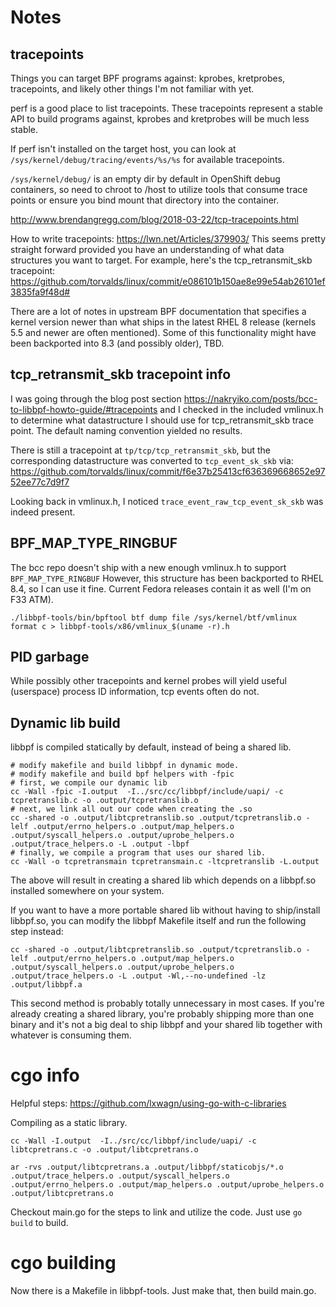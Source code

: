 # Notes

## tracepoints

Things you can target BPF programs against: kprobes, kretprobes, tracepoints,
and likely other things I'm not familiar with yet.

perf is a good place to list tracepoints.  These tracepoints represent a stable
API to build programs against, kprobes and kretprobes will be much less stable.

If perf isn't installed on the target host, you can look at
`/sys/kernel/debug/tracing/events/%s/%s` for available tracepoints.

`/sys/kernel/debug/` is an empty dir by default in OpenShift debug containers,
so need to chroot to /host to utilize tools that consume trace points or
ensure you bind mount that directory into the container.

http://www.brendangregg.com/blog/2018-03-22/tcp-tracepoints.html

How to write tracepoints: https://lwn.net/Articles/379903/  This seems pretty
straight forward provided you have an understanding of what data structures
you want to target.  For example, here's the tcp_retransmit_skb tracepoint:
https://github.com/torvalds/linux/commit/e086101b150ae8e99e54ab26101ef3835fa9f48d#

There are a lot of notes in upstream BPF documentation that specifies a kernel
version newer than what ships in the latest RHEL 8 release (kernels 5.5 and
newer are often mentioned).  Some of this functionality might have been
backported into 8.3 (and possibly older), TBD.

## tcp_retransmit_skb tracepoint info

I was going through the blog post section
https://nakryiko.com/posts/bcc-to-libbpf-howto-guide/#tracepoints
and I checked in the included vmlinux.h to determine what datastructure I should
use for tcp_retransmit_skb trace point. The default naming convention yielded no results.

There is still a tracepoint at `tp/tcp/tcp_retransmit_skb`, but the corresponding
datastructure was converted to `tcp_event_sk_skb`
via: https://github.com/torvalds/linux/commit/f6e37b25413cf636369668652e9752ee77c7d9f7

Looking back in vmlinux.h, I noticed `trace_event_raw_tcp_event_sk_skb` was
indeed present.

## BPF_MAP_TYPE_RINGBUF

The bcc repo doesn't ship with a new enough vmlinux.h to support `BPF_MAP_TYPE_RINGBUF`
However, this structure has been backported to RHEL 8.4, so I can use it fine.
Current Fedora releases contain it as well (I'm on F33 ATM).

`./libbpf-tools/bin/bpftool btf dump file /sys/kernel/btf/vmlinux format c > libbpf-tools/x86/vmlinux_$(uname -r).h`

## PID garbage

While possibly other tracepoints and kernel probes will yield useful (userspace)
process ID information, tcp events often do not.

## Dynamic lib build

libbpf is compiled statically by default, instead of being a shared lib.

```
# modify makefile and build libbpf in dynamic mode.
# modify makefile and build bpf helpers with -fpic
# first, we compile our dynamic lib
cc -Wall -fpic -I.output  -I../src/cc/libbpf/include/uapi/ -c tcpretranslib.c -o .output/tcpretranslib.o
# next, we link all out our code when creating the .so
cc -shared -o .output/libtcpretranslib.so .output/tcpretranslib.o -lelf .output/errno_helpers.o .output/map_helpers.o .output/syscall_helpers.o .output/uprobe_helpers.o .output/trace_helpers.o -L .output -lbpf
# finally, we compile a program that uses our shared lib.
cc -Wall -o tcpretransmain tcpretransmain.c -ltcpretranslib -L.output
```

The above will result in creating a shared lib which depends on a libbpf.so
installed somewhere on your system.

If you want to have a more portable shared lib without having to ship/install
libbpf.so, you can modify the libbpf Makefile itself and run the following
step instead:
```
cc -shared -o .output/libtcpretranslib.so .output/tcpretranslib.o -lelf .output/errno_helpers.o .output/map_helpers.o .output/syscall_helpers.o .output/uprobe_helpers.o .output/trace_helpers.o -L .output -Wl,--no-undefined -lz .output/libbpf.a
```

This second method is probably totally unnecessary in most cases.  If you're
already creating a shared library, you're probably shipping more than one binary
and it's not a big deal to ship libbpf and your shared lib together with
whatever is consuming them.

# cgo info

Helpful steps: https://github.com/lxwagn/using-go-with-c-libraries

Compiling as a static library.

```
cc -Wall -I.output  -I../src/cc/libbpf/include/uapi/ -c libtcpretrans.c -o .output/libtcpretrans.o

ar -rvs .output/libtcpretrans.a .output/libbpf/staticobjs/*.o .output/trace_helpers.o .output/syscall_helpers.o .output/errno_helpers.o .output/map_helpers.o .output/uprobe_helpers.o .output/libtcpretrans.o
```

Checkout main.go for the steps to link and utilize the code.
Just use `go build` to build.

# cgo building

Now there is a Makefile in libbpf-tools.  Just make that, then build main.go.
